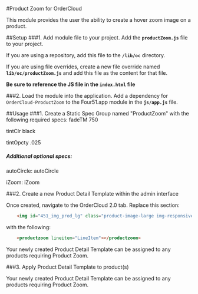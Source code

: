 #Product Zoom for OrderCloud

This module provides the user the ability to create a hover zoom image on a product.

##Setup
###1. Add module file to your project.
Add the **`productZoom.js`** file to your project.

If you are using a repository, add this file to the **`/lib/oc`** directory.

If you are using file overrides, create a new file override named **`lib/oc/productZoom.js`** and add this file as the content for that file.

**Be sure to reference the JS file in the `index.html` file**

###2. Load the module into the application.
Add a dependency for `OrderCloud-ProductZoom` to the Four51.app module in the **`js/app.js`** file.

##Usage
###1. Create a Static Spec Group named "ProductZoom" with the following required specs:
fadeTM    750

tintClr   black

tintOpcty .025

##### Additional optional specs:

autoCircle: autoCircle 

iZoom: iZoom

###2. Create a new Product Detail Template within the admin interface

Once created, navigate to the OrderCloud 2.0 tab. Replace this section:

```html
    <img id="451_img_prod_lg" class="product-image-large img-responsive" ng-src="{{LineItem.Variant.PreviewUrl || LineItem.Variant.LargeImageUrl || LineItem.Product.LargeImageUrl}}" imageonload />
```

with the following:

```html
    <productzoom lineitem="LineItem"></productzoom>
```
Your newly created Product Detail Template can be assigned to any products requiring Product Zoom.

###3. Apply Product Detail Template to product(s)

Your newly created Product Detail Template can be assigned to any products requiring Product Zoom.
